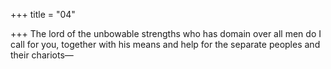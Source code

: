 +++
title = "04"

+++
The lord of the unbowable strengths who has domain over all men do I call for you, together with his means and help for the separate  peoples and their chariots—